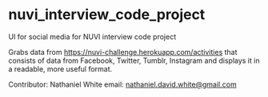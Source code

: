 # nuvi_interview_code_project
UI for social media for NUVI interview code project

Grabs data from https://nuvi-challenge.herokuapp.com/activities that consists of data from Facebook, Twitter, Tumblr, Instagram and displays it in a readable, more useful format. 

Contributor: Nathaniel White
email: nathaniel.david.white@gmail.com
